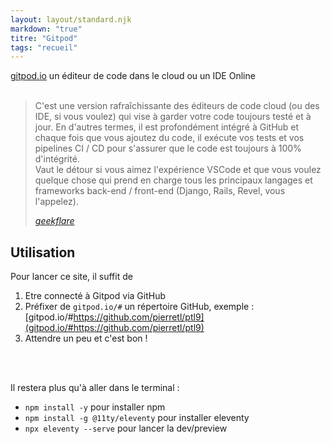 ```yaml
---
layout: layout/standard.njk
markdown: "true"
titre: "Gitpod"
tags: "recueil"
---
```


[gitpod.io](gitpod.io) un éditeur de code dans le cloud ou un IDE Online<br><br>

<blockquote>
    <p>
        C'est une version rafraîchissante des éditeurs de code cloud (ou des IDE, si vous voulez) qui vise à garder votre code toujours testé et à jour. En d'autres termes, il est profondément intégré à GitHub et chaque fois que vous ajoutez du code, il exécute vos tests et vos pipelines CI / CD pour s'assurer que le code est toujours à 100% d'intégrité. <br>Vaut le détour si vous aimez l'expérience VSCode et que vous voulez quelque chose qui prend en charge tous les principaux langages et frameworks back-end / front-end (Django, Rails, Revel, vous l'appelez).
    </p>
    <cite>
        <a href="https://geekflare.com/fr/online-code-editors/" rel="external">geekflare</a>
    </cite>
</blockquote>


## Utilisation

Pour lancer ce site, il suffit de

1. Etre connecté à Gitpod via GitHub
2. Préfixer de `gitpod.io/#` un répertoire GitHub, exemple : [gitpod.io/#https://github.com/pierretl/ptl9](gitpod.io/#https://github.com/pierretl/ptl9)
3. Attendre un peu et c'est bon !

<br><br>

Il restera plus qu'à aller dans le terminal :

* `npm install -y` pour installer npm
* `npm install -g @11ty/eleventy` pour installer eleventy
* `npx eleventy --serve` pour lancer la dev/preview
